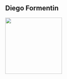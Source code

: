 ## Diego Formentin

<div> 
  <img height="180em" src="https://github-readme-stats.vercel.app/api/top-langs/?username=diegoeliastb&layout=compact&langs_count=7&theme=dracula%22"/>
</div>

